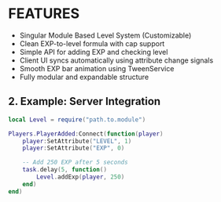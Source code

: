 # FEATURES

- Singular Module Based Level System (Customizable)
- Clean EXP-to-level formula with cap support
- Simple API for adding EXP and checking level
- Client UI syncs automatically using attribute change signals
- Smooth EXP bar animation using TweenService
- Fully modular and expandable structure

## 2. Example: Server Integration

```lua
local Level = require("path.to.module")

Players.PlayerAdded:Connect(function(player)
    player:SetAttribute("LEVEL", 1)
    player:SetAttribute("EXP", 0)

    -- Add 250 EXP after 5 seconds
    task.delay(5, function()
        Level.addExp(player, 250)
    end)
end)
